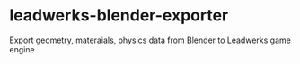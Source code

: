 leadwerks-blender-exporter
==========================

Export geometry, materaials, physics data from Blender to Leadwerks game engine
